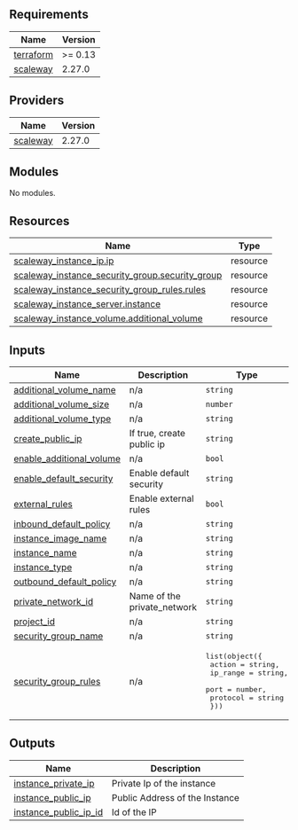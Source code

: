 ## Requirements

| Name | Version |
|------|---------|
| <a name="requirement_terraform"></a> [terraform](#requirement\_terraform) | >= 0.13 |
| <a name="requirement_scaleway"></a> [scaleway](#requirement\_scaleway) | 2.27.0 |

## Providers

| Name | Version |
|------|---------|
| <a name="provider_scaleway"></a> [scaleway](#provider\_scaleway) | 2.27.0 |

## Modules

No modules.

## Resources

| Name | Type |
|------|------|
| [scaleway_instance_ip.ip](https://registry.terraform.io/providers/scaleway/scaleway/2.27.0/docs/resources/instance_ip) | resource |
| [scaleway_instance_security_group.security_group](https://registry.terraform.io/providers/scaleway/scaleway/2.27.0/docs/resources/instance_security_group) | resource |
| [scaleway_instance_security_group_rules.rules](https://registry.terraform.io/providers/scaleway/scaleway/2.27.0/docs/resources/instance_security_group_rules) | resource |
| [scaleway_instance_server.instance](https://registry.terraform.io/providers/scaleway/scaleway/2.27.0/docs/resources/instance_server) | resource |
| [scaleway_instance_volume.additional_volume](https://registry.terraform.io/providers/scaleway/scaleway/2.27.0/docs/resources/instance_volume) | resource |

## Inputs

| Name | Description | Type | Default | Required |
|------|-------------|------|---------|:--------:|
| <a name="input_additional_volume_name"></a> [additional\_volume\_name](#input\_additional\_volume\_name) | n/a | `string` | `"default"` | no |
| <a name="input_additional_volume_size"></a> [additional\_volume\_size](#input\_additional\_volume\_size) | n/a | `number` | `10` | no |
| <a name="input_additional_volume_type"></a> [additional\_volume\_type](#input\_additional\_volume\_type) | n/a | `string` | `"b_ssd"` | no |
| <a name="input_create_public_ip"></a> [create\_public\_ip](#input\_create\_public\_ip) | If true, create public ip | `string` | `true` | no |
| <a name="input_enable_additional_volume"></a> [enable\_additional\_volume](#input\_enable\_additional\_volume) | n/a | `bool` | `false` | no |
| <a name="input_enable_default_security"></a> [enable\_default\_security](#input\_enable\_default\_security) | Enable default security | `string` | `"true"` | no |
| <a name="input_external_rules"></a> [external\_rules](#input\_external\_rules) | Enable external rules | `bool` | `true` | no |
| <a name="input_inbound_default_policy"></a> [inbound\_default\_policy](#input\_inbound\_default\_policy) | n/a | `string` | `"drop"` | no |
| <a name="input_instance_image_name"></a> [instance\_image\_name](#input\_instance\_image\_name) | n/a | `string` | n/a | yes |
| <a name="input_instance_name"></a> [instance\_name](#input\_instance\_name) | n/a | `string` | n/a | yes |
| <a name="input_instance_type"></a> [instance\_type](#input\_instance\_type) | n/a | `string` | n/a | yes |
| <a name="input_outbound_default_policy"></a> [outbound\_default\_policy](#input\_outbound\_default\_policy) | n/a | `string` | `"accept"` | no |
| <a name="input_private_network_id"></a> [private\_network\_id](#input\_private\_network\_id) | Name of the private\_network | `string` | `""` | no |
| <a name="input_project_id"></a> [project\_id](#input\_project\_id) | n/a | `string` | n/a | yes |
| <a name="input_security_group_name"></a> [security\_group\_name](#input\_security\_group\_name) | n/a | `string` | `"default_security_group"` | no |
| <a name="input_security_group_rules"></a> [security\_group\_rules](#input\_security\_group\_rules) | n/a | <pre>list(object({<br>    action   = string,<br>    ip_range = string,<br>    port     = number,<br>    protocol = string<br>  }))</pre> | `[]` | no |

## Outputs

| Name | Description |
|------|-------------|
| <a name="output_instance_private_ip"></a> [instance\_private\_ip](#output\_instance\_private\_ip) | Private Ip of the instance |
| <a name="output_instance_public_ip"></a> [instance\_public\_ip](#output\_instance\_public\_ip) | Public Address of the Instance |
| <a name="output_instance_public_ip_id"></a> [instance\_public\_ip\_id](#output\_instance\_public\_ip\_id) | Id of the IP |
